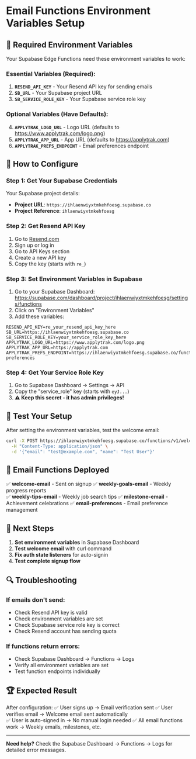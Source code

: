 # Email Functions Environment Variables Setup

## 🎯 Required Environment Variables

Your Supabase Edge Functions need these environment variables to work:

### **Essential Variables (Required):**

1. **`RESEND_API_KEY`** - Your Resend API key for sending emails
2. **`SB_URL`** - Your Supabase project URL
3. **`SB_SERVICE_ROLE_KEY`** - Your Supabase service role key

### **Optional Variables (Have Defaults):**

4. **`APPLYTRAK_LOGO_URL`** - Logo URL (defaults to https://www.applytrak.com/logo.png)
5. **`APPLYTRAK_APP_URL`** - App URL (defaults to https://applytrak.com)
6. **`APPLYTRAK_PREFS_ENDPOINT`** - Email preferences endpoint

## 🔧 How to Configure

### **Step 1: Get Your Supabase Credentials**

Your Supabase project details:
- **Project URL**: `https://ihlaenwiyxtmkehfoesg.supabase.co`
- **Project Reference**: `ihlaenwiyxtmkehfoesg`

### **Step 2: Get Resend API Key**

1. Go to [Resend.com](https://resend.com)
2. Sign up or log in
3. Go to API Keys section
4. Create a new API key
5. Copy the key (starts with `re_`)

### **Step 3: Set Environment Variables in Supabase**

1. Go to your Supabase Dashboard: https://supabase.com/dashboard/project/ihlaenwiyxtmkehfoesg/settings/functions
2. Click on "Environment Variables"
3. Add these variables:

```
RESEND_API_KEY=re_your_resend_api_key_here
SB_URL=https://ihlaenwiyxtmkehfoesg.supabase.co
SB_SERVICE_ROLE_KEY=your_service_role_key_here
APPLYTRAK_LOGO_URL=https://www.applytrak.com/logo.png
APPLYTRAK_APP_URL=https://applytrak.com
APPLYTRAK_PREFS_ENDPOINT=https://ihlaenwiyxtmkehfoesg.supabase.co/functions/v1/email-preferences
```

### **Step 4: Get Your Service Role Key**

1. Go to Supabase Dashboard → Settings → API
2. Copy the "service_role" key (starts with `eyJ...`)
3. **⚠️ Keep this secret - it has admin privileges!**

## 🧪 Test Your Setup

After setting the environment variables, test the welcome email:

```bash
curl -X POST https://ihlaenwiyxtmkehfoesg.supabase.co/functions/v1/welcome-email \
  -H "Content-Type: application/json" \
  -d '{"email": "test@example.com", "name": "Test User"}'
```

## 📧 Email Functions Deployed

✅ **welcome-email** - Sent on signup
✅ **weekly-goals-email** - Weekly progress reports  
✅ **weekly-tips-email** - Weekly job search tips
✅ **milestone-email** - Achievement celebrations
✅ **email-preferences** - Email preference management

## 🎯 Next Steps

1. **Set environment variables** in Supabase Dashboard
2. **Test welcome email** with curl command
3. **Fix auth state listeners** for auto-signin
4. **Test complete signup flow**

## 🔍 Troubleshooting

### **If emails don't send:**
- Check Resend API key is valid
- Check environment variables are set
- Check Supabase service role key is correct
- Check Resend account has sending quota

### **If functions return errors:**
- Check Supabase Dashboard → Functions → Logs
- Verify all environment variables are set
- Test function endpoints individually

## 🏆 Expected Result

After configuration:
✅ User signs up → Email verification sent
✅ User verifies email → Welcome email sent automatically  
✅ User is auto-signed in → No manual login needed
✅ All email functions work → Weekly emails, milestones, etc.

---

**Need help?** Check the Supabase Dashboard → Functions → Logs for detailed error messages.
